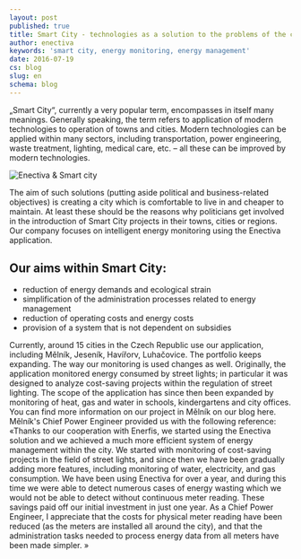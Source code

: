 ```yaml
---
layout: post
published: true
title: Smart City - technologies as a solution to the problems of the city 
author: enectiva
keywords: 'smart city, energy monitoring, energy management'
date: 2016-07-19
cs: blog
slug: en
schema: blog
---
```


„Smart City“, currently a very popular term, encompasses in itself many meanings. Generally speaking, the term refers to application of modern technologies to operation of towns and cities. Modern technologies can be applied within many sectors, including transportation, power engineering, waste treatment, lighting, medical care, etc. – all these can be improved by modern technologies.

<img src="/img/blog/enectiva_smart_city.jpg" alt="Enectiva & Smart city" class="center">


The aim of such solutions (putting aside political and business-related objectives) is creating a city which is comfortable to live in and cheaper to maintain. At least these should be the reasons why politicians get involved in the introduction of Smart City projects in their towns, cities or regions. Our company focuses on intelligent energy monitoring using the Enectiva application.

## Our aims within Smart City:

- reduction of energy demands and ecological strain
- simplification of the administration processes related to energy management
- reduction of operating costs and energy costs
- provision of a system that is not dependent on subsidies

Currently, around 15 cities in the Czech Republic use our application, including Mělník, Jeseník, Havířorv, Luhačovice. The portfolio keeps expanding. The way our monitoring is used changes as well. Originally, the application monitored energy consumed by street lights; in particular it was designed to analyze cost-saving projects within the regulation of street lighting. The scope of the application has since then been expanded by monitoring of heat, gas and water in schools, kindergartens and city offices. You can find more information on our project in Mělník on our blog here. Mělník's Chief Power Engineer provided us with the following reference:
«Thanks to our cooperation with Enerfis, we started using the Enectiva solution and we achieved a much more efficient system of energy management within the city. We started with monitoring of cost-saving projects in the field of street lights, and since then we have been gradually adding more features, including monitoring of water, electricity, and gas consumption. We have been using Enectiva for over a year, and during this time we were able to detect numerous cases of energy wasting which we would not be able to detect without continuous meter reading. These savings paid off our initial investment in just one year. As a Chief Power Engineer, I appreciate that the costs for physical meter reading have been reduced (as the meters are installed all around the city), and that the administration tasks needed to process energy data from all meters have been made simpler. » 
